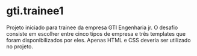 # gti.trainee1
Projeto iniciado para trainee da empresa GTI Engenharia jr. O desafio consiste em escolher entre cinco tipos de empresa e três templates que foram disponibilizados por eles. Apenas HTML e CSS deveria ser utilizado no projeto.
